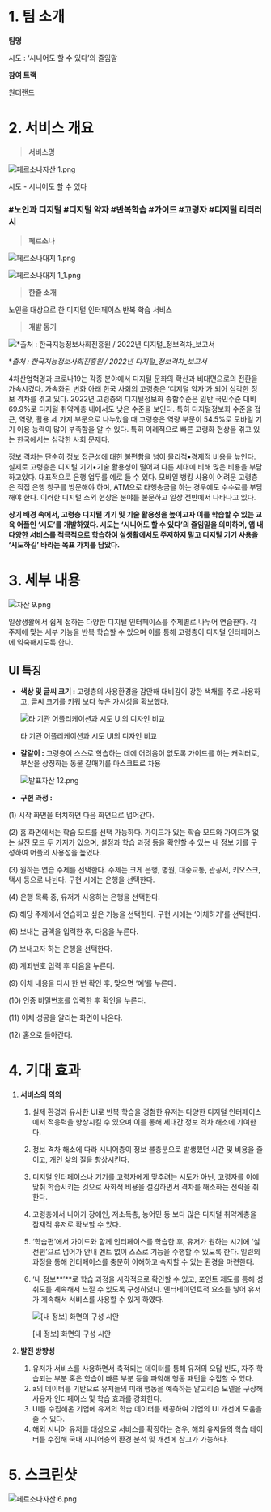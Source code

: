 # 1. 팀 소개



**팀명**

시도 : ‘시니어도 할 수 있다’의 줄임말

**참여 트랙**

원더랜드

# 2. 서비스 개요



> **서비스명**
> 

![페르소나자산 1.png](https://s3-us-west-2.amazonaws.com/secure.notion-static.com/e3d74b02-c481-466c-a914-d3510b84f600/%E1%84%91%E1%85%A6%E1%84%85%E1%85%B3%E1%84%89%E1%85%A9%E1%84%82%E1%85%A1%E1%84%8C%E1%85%A1%E1%84%89%E1%85%A1%E1%86%AB_1.png)

시도 - 시니어도 할 수 있다

### #노인과 디지털 #디지털 약자 #반복학습 #가이드 #고령자 #디지털 리터러시

> **페르소나**
> 

![페르소나대지 1.png](https://s3-us-west-2.amazonaws.com/secure.notion-static.com/57fbff74-6336-43ae-97f6-f6d64c07f3f5/%E1%84%91%E1%85%A6%E1%84%85%E1%85%B3%E1%84%89%E1%85%A9%E1%84%82%E1%85%A1%E1%84%83%E1%85%A2%E1%84%8C%E1%85%B5_1.png)

![페르소나대지 1_1.png](https://s3-us-west-2.amazonaws.com/secure.notion-static.com/537987f7-ca69-45f3-a3db-386f9e2c1b5d/%E1%84%91%E1%85%A6%E1%84%85%E1%85%B3%E1%84%89%E1%85%A9%E1%84%82%E1%85%A1%E1%84%83%E1%85%A2%E1%84%8C%E1%85%B5_1_1.png)

> **한줄 소개**
> 

노인을 대상으로 한 디지털 인터페이스 반복 학습 서비스

> **개발 동기**
> 

![**출처 : 한국지능정보사회진흥원 / 2022년 디지털_정보격차_보고서*](https://s3-us-west-2.amazonaws.com/secure.notion-static.com/ada2ca66-9e76-4f2a-9656-0abc41293bb7/%E1%84%91%E1%85%A6%E1%84%85%E1%85%B3%E1%84%89%E1%85%A9%E1%84%82%E1%85%A1%E1%84%8C%E1%85%A1%E1%84%89%E1%85%A1%E1%86%AB_8.png)

**출처 : 한국지능정보사회진흥원 / 2022년 디지털_정보격차_보고서*

 4차산업혁명과 코로나19는 각종 분야에서 디지털 문화의 확산과 비대면으로의 전환을 가속시켰다. 가속화된 변화 아래 한국 사회의 고령층은 ‘디지털 약자’가 되어 심각한 정보 격차를 겪고 있다.
 2022년 고령층의 디지털정보화 종합수준은 일반 국민수준 대비 69.9%로 디지털 취약계층 내에서도 낮은 수준을 보인다. 특히 디지털정보화 수준을 접근, 역량, 활용 세 가지 부문으로 나누었을 때 고령층은 역량 부문이 54.5%로 모바일 기기 이용 능력이 많이 부족함을 알 수 있다. 특히 이례적으로 빠른 고령화 현상을 겪고 있는 한국에서는 심각한 사회 문제다.

 정보 격차는 단순히 정보 접근성에 대한 불편함을 넘어 물리적•경제적 비용을 높인다. 실제로 고령층은 디지털 기기•기술 활용성이 떨어져 다른 세대에 비해 많은 비용을 부담하고있다. 대표적으로 은행 업무를 예로 들 수 있다. 모바일 뱅킹 사용이 어려운 고령층은 직접 은행 창구를 방문해야 하며, ATM으로 타행송금을 하는 경우에도 수수료를 부담해야 한다. 이러한 디지털 소외 현상은 분야를 불문하고 일상 전반에서 나타나고 있다. 

 **상기 배경 속에서, 고령층 디지털 기기 및 기술 활용성을 높이고자 이를 학습할 수 있는 교육 어플인 ‘시도’를 개발하였다. 시도는 ‘시니어도 할 수 있다’의 줄임말을 의미하며, 앱 내 다양한 서비스를 적극적으로 학습하여 실생활에서도 주저하지 말고 디지털 기기 사용을 ‘시도하길’ 바라는 목표 가치를 담았다.** 

# 3. 세부 내용



![자산 9.png](https://s3-us-west-2.amazonaws.com/secure.notion-static.com/98df62ed-04e2-417b-b5b7-99452af657b1/%E1%84%8C%E1%85%A1%E1%84%89%E1%85%A1%E1%86%AB_9.png)

일상생활에서 쉽게 접하는 다양한 디지털 인터페이스를 주제별로 나누어 연습한다. 각 주제에 맞는 세부 기능을 반복 학습할 수 있으며 이를 통해 고령층이 디지털 인터페이스에 익숙해지도록 한다.

## **UI 특징**

- **색상 및 글씨 크기 :** 고령층의 사용환경을 감안해 대비감이 강한 색채를 주로 사용하고, 글씨 크기를 키워 보다 높은 가시성을 확보했다.
    
    ![타 기관 어플리케이션과 시도 UI의 디자인 비교](https://s3-us-west-2.amazonaws.com/secure.notion-static.com/394b4b7d-232b-4f06-a2f8-f998ed946fb4/IMG_8992.png)
    
    타 기관 어플리케이션과 시도 UI의 디자인 비교
    
- **갈갈이 :** 고령층이 스스로 학습하는 데에 어려움이 없도록 가이드를 하는 캐릭터로, 부산을 상징하는 동물 갈매기를 마스코트로 차용
    
    ![발표자산 12.png](https://s3-us-west-2.amazonaws.com/secure.notion-static.com/b54b4d76-318d-4e7e-a414-1f0c99c0efe2/%E1%84%87%E1%85%A1%E1%86%AF%E1%84%91%E1%85%AD%E1%84%8C%E1%85%A1%E1%84%89%E1%85%A1%E1%86%AB_12.png)
    

- **구현 과정 :**

(1) 시작 화면을 터치하면 다음 화면으로 넘어간다.

(2) 홈 화면에서는 학습 모드를 선택 가능하다. 가이드가 있는 학습 모드와 가이드가 없는 실전 모드 두 가지가 있으며, 설정과 학습 과정 등을 확인할 수 있는 내 정보 키를 구성하여 어플의 사용성을 높였다.

(3) 원하는 연습 주제를 선택한다. 주제는 크게 은행, 병원, 대중교통, 관공서, 키오스크, 택시 등으로 나뉜다. 구현 시에는 은행을 선택한다.

(4) 은행 목록 중, 유저가 사용하는 은행을 선택한다.

(5) 해당 주제에서 연습하고 싶은 기능을 선택한다. 구현 시에는 ‘이체하기’를 선택한다.

(6) 보내는 금액을 입력한 후, 다음을 누른다.

(7) 보내고자 하는 은행을 선택한다.

(8) 계좌번호 입력 후 다음을 누른다.

(9) 이체 내용을 다시 한 번 확인 후, 맞으면 ‘예’를 누른다.

(10) 인증 비밀번호를 입력한 후 확인을 누른다.

(11) 이체 성공을 알리는 화면이 나온다.

(12) 홈으로 돌아간다.

# 4. 기대 효과



1. **서비스의 의의**
    1. 실제 환경과 유사한 UI로 반복 학습을 경험한 유저는 다양한 디지털 인터페이스에서 적응력을 향상시킬 수 있으며 이를 통해 세대간 정보 격차 해소에 기여한다.
    2. 정보 격차 해소에 따라 시니어층이 정보 불충분으로 발생했던 시간 및 비용을 줄이고, 개인 삶의 질을 향상시킨다.
    3. 디지털 인터페이스나 기기를 고령자에게 맞추려는 시도가 아닌, 고령자를 이에 맞춰 학습시키는 것으로  사회적 비용을 절감하면서 격차를 해소하는 전략을 취한다.
    4. 고령층에서 나아가  장애인, 저소득층, 농어민 등 보다 많은 디지털 취약계층을 잠재적 유저로 확보할 수 있다.
    5. ‘학습편’에서 가이드와 함께 인터페이스를 학습한 후, 유저가 원하는 시기에 ‘실전편’으로 넘어가 안내 멘트 없이 스스로 기능을 수행할 수 있도록 한다. 일련의 과정을 통해 인터페이스를 충분히 이해하고 숙지할 수 있는 환경을 마련한다.
    6. ‘내 정보**’**로 학습 과정을 시각적으로 확인할 수 있고,  포인트 제도를 통해 성취도를 계속해서 느낄 수 있도록 구성하였다. 엔터테이먼트적 요소를 넣어 유저가 계속해서 서비스를 사용할 수 있게 하였다.
        
        ![[내 정보] 화면의 구성 시안](https://s3-us-west-2.amazonaws.com/secure.notion-static.com/1cd0c3c9-44f4-4ec6-b612-dd9b693f2a0d/%E1%84%8C%E1%85%A1%E1%84%89%E1%85%A1%E1%86%AB_93.png)
        
        [내 정보] 화면의 구성 시안
        
2. **발전 방향성**
    1. 유저가 서비스를 사용하면서 축적되는 데이터를 통해 유저의 오답 빈도, 자주 학습되는 부분 혹은 학습이 빠른 부분 등을 파악해 행동 패턴을 수집할 수 있다. 
    2. a의 데이터를 기반으로 유저들의 미래 행동을 예측하는 알고리즘 모델을 구상해 사용자 인터페이스 및 학습 효과를 강화한다. 
    3. UI를 수집해온 기업에 유저의 학습 데이터를 제공하여 기업의 UI 개선에 도움을 줄 수 있다.
    4. 해외 시니어 유저를 대상으로 서비스를 확장하는 경우, 해외 유저들의 학습 데이터를 수집해 국내 시니어층의 환경 분석 및 개선에 참고가 가능하다.

# 5. 스크린샷



![페르소나자산 6.png](https://s3-us-west-2.amazonaws.com/secure.notion-static.com/947a59cc-a9aa-4fda-8b08-f758baebe6a3/%E1%84%91%E1%85%A6%E1%84%85%E1%85%B3%E1%84%89%E1%85%A9%E1%84%82%E1%85%A1%E1%84%8C%E1%85%A1%E1%84%89%E1%85%A1%E1%86%AB_6.png)
